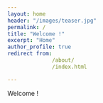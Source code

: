 ```yaml
---
layout: home
header: "/images/teaser.jpg"
permalink: /
title: "Welcome !"
excerpt: "Home"
author_profile: true
redirect from: 
              /about/
              /index.html

---
```



Welcome !
